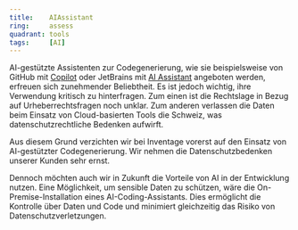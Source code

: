 ```yaml
---
title:    AIAssistant  
ring:     assess  
quadrant: tools
tags:     [AI]
---
```


AI-gestützte Assistenten zur Codegenerierung, wie sie beispielsweise von GitHub mit [Copilot][copilot] oder JetBrains mit [AI
Assistant][aiAssistant] angeboten werden, erfreuen sich zunehmender Beliebtheit. Es ist jedoch wichtig, ihre Verwendung kritisch zu hinterfragen. Zum einen ist die Rechtslage in Bezug auf Urheberrechtsfragen noch unklar. Zum anderen verlassen die
Daten beim Einsatz von Cloud-basierten Tools die Schweiz, was datenschutzrechtliche Bedenken aufwirft.

Aus diesem Grund verzichten wir bei Inventage vorerst auf den Einsatz von AI-gestützter Codegenerierung. Wir nehmen die
Datenschutzbedenken unserer Kunden sehr ernst.

Dennoch möchten auch wir in Zukunft die Vorteile von AI in der Entwicklung nutzen. Eine Möglichkeit, um sensible Daten zu schützen, wäre die On-Premise-Installation eines AI-Coding-Assistants. Dies ermöglicht die
Kontrolle über Daten und Code und minimiert gleichzeitig das Risiko von Datenschutzverletzungen.

[copilot]: https://github.com/features/copilot
[aiAssistant]: https://www.jetbrains.com/ai/

